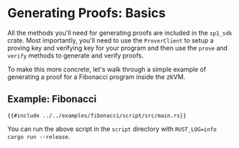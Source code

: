 # Generating Proofs: Basics

All the methods you'll need for generating proofs are included in the `sp1_sdk` crate. Most importantly, you'll need to use the `ProverClient` to setup a proving key and verifying key for your program and then use the `prove` and `verify` methods to generate and verify proofs.

To make this more concrete, let's walk through a simple example of generating a proof for a Fibonacci program inside the zkVM.

## Example: Fibonacci

```rust,noplayground
{{#include ../../examples/fibonacci/script/src/main.rs}}
```

You can run the above script in the `script` directory with `RUST_LOG=info cargo run --release`.
